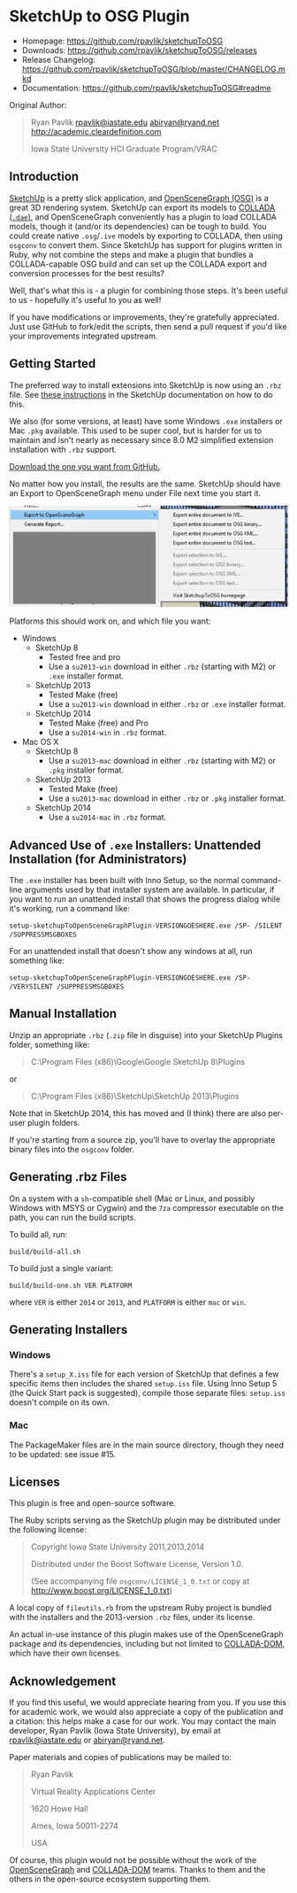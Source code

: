SketchUp to OSG Plugin
======================

* Homepage: <https://github.com/rpavlik/sketchupToOSG>
* Downloads: <https://github.com/rpavlik/sketchupToOSG/releases>
* Release Changelog: <https://github.com/rpavlik/sketchupToOSG/blob/master/CHANGELOG.mkd>
* Documentation: <https://github.com/rpavlik/sketchupToOSG#readme>

Original Author:

> Ryan Pavlik <rpavlik@iastate.edu> <abiryan@ryand.net>
> <http://academic.cleardefinition.com>
>
> Iowa State University HCI Graduate Program/VRAC

Introduction
------------
[SketchUp][1] is a pretty slick application, and [OpenSceneGraph
(OSG)][2] is a great 3D rendering system. SketchUp can export its models
to [COLLADA (`.dae`)][3], and OpenSceneGraph conveniently has a plugin
to load COLLADA models, though it (and/or its dependencies) can be tough
to build. You could create native `.osg`/`.ive` models by exporting to
COLLADA, then using `osgconv` to convert them. Since SketchUp has
support for plugins written in Ruby, why not combine the steps and make
a plugin that bundles a COLLADA-capable OSG build and can set up the
COLLADA export and conversion processes for the best results?

Well, that's what this is - a plugin for combining those steps. It's been
useful to us - hopefully it's useful to you as well!

If you have modifications or improvements, they're gratefully appreciated.
Just use GitHub to fork/edit the scripts, then send a pull request if you'd
like your improvements integrated upstream.

Getting Started
---------------
The preferred way to install extensions into SketchUp is now using an
`.rbz` file. See [these instructions][install-rbz] in the SketchUp
documentation on how to do this.

[install-rbz]:http://help.sketchup.com/en/article/38583

We also (for some versions, at least) have some Windows `.exe`
installers or Mac `.pkg` available. This used to be super cool, but is
harder for us to maintain and isn't nearly as necessary since 8.0 M2
simplified extension installation with `.rbz` support.

[Download the one you want from GitHub.](https://github.com/rpavlik/sketchupToOSG/releases)

No matter how you install, the results are the same. SketchUp should
have an Export to OpenSceneGraph menu under File next time you start it.

![Export menu items](https://github.com/rpavlik/sketchupToOSG/raw/master/sketchup-to-osg.jpg)

Platforms this should work on, and which file you want:
- Windows
  - SketchUp 8
    - Tested free and pro
    - Use a `su2013-win` download in either `.rbz` (starting with M2) or
      `.exe` installer format.
  - SketchUp 2013
    - Tested Make (free)
    - Use a `su2013-win` download in either `.rbz` or `.exe` installer format.
  - SketchUp 2014
    - Tested Make (free) and Pro
    - Use a `su2014-win` in `.rbz` format.
- Mac OS X
  - SketchUp 8
    - Use a `su2013-mac` download in either `.rbz` (starting with M2) or
      `.pkg` installer format.
  - SketchUp 2013
    - Tested Make (free)
    - Use a `su2013-mac` download in either `.rbz` or `.pkg` installer format.
  - SketchUp 2014
    - Use a `su2014-mac` in `.rbz` format.

Advanced Use of `.exe` Installers: Unattended Installation (for Administrators)
-------------------------------------------------------------------------------
The `.exe` installer has been built with Inno Setup, so the normal command-line
arguments used by that installer system are available. In particular, if
you want to run an unattended install that shows the progress dialog
while it's working, run a command like:

    setup-sketchupToOpenSceneGraphPlugin-VERSIONGOESHERE.exe /SP- /SILENT /SUPPRESSMSGBOXES

For an unattended install that doesn't show any windows at all, run
something like:

    setup-sketchupToOpenSceneGraphPlugin-VERSIONGOESHERE.exe /SP- /VERYSILENT /SUPPRESSMSGBOXES

Manual Installation
-------------------
Unzip an appropriate `.rbz` (`.zip` file in disguise) into your SketchUp
Plugins folder, something like:

> C:\Program Files (x86)\Google\Google SketchUp 8\Plugins

or

> C:\Program Files (x86)\SketchUp\SketchUp 2013\Plugins

Note that in SketchUp 2014, this has moved and (I think) there are also
per-user plugin folders.

If you're starting from a source zip, you'll have to overlay the appropriate
binary files into the `osgconv` folder.

Generating .rbz Files
---------------------
On a system with a `sh`-compatible shell (Mac or Linux, and possibly
Windows with MSYS or Cygwin) and the `7za` compressor executable on the
path, you can run the build scripts.

To build all, run:

    build/build-all.sh
    
To build just a single variant:

    build/build-one.sh VER PLATFORM

where `VER` is either `2014` or `2013`, and `PLATFORM` is either `mac`
or `win`.

Generating Installers
---------------------

### Windows
There's a `setup_X.iss` file for each version of SketchUp that defines a
few specific items then includes the shared `setup.iss` file. Using Inno Setup 5
(the Quick Start pack is suggested), compile those separate files: `setup.iss`
doesn't compile on its own.

### Mac
The PackageMaker files are in the main source directory, though they
need to be updated: see issue #15.

Licenses
--------
This plugin is free and open-source software.

The Ruby scripts serving as the SketchUp plugin may be distributed under
the following license:

> Copyright Iowa State University 2011,2013,2014
>
> Distributed under the Boost Software License, Version 1.0.
>
> (See accompanying file `osgconv/LICENSE_1_0.txt` or copy at
> <http://www.boost.org/LICENSE_1_0.txt>)

A local copy of `fileutils.rb` from the upstream Ruby project is bundled
with the installers and the 2013-version `.rbz` files, under its
license.

An actual in-use instance of this plugin makes use of the OpenSceneGraph
package and its dependencies, including but not limited to [COLLADA-DOM][4],
which have their own licenses.

Acknowledgement
---------------
If you find this useful, we would appreciate hearing from you. If you
use this for academic work, we would also appreciate a copy of the
publication and a citation: this helps make a case for our work. You may
contact the main developer, Ryan Pavlik (Iowa State University), by
email at <rpavlik@iastate.edu> or <abiryan@ryand.net>.

Paper materials and copies of publications may be mailed to:

> Ryan Pavlik
>
> Virtual Reality Applications Center
>
> 1620 Howe Hall
>
> Ames, Iowa 50011-2274
>
> USA

Of course, this plugin would not be possible without the work of the
[OpenSceneGraph][2] and [COLLADA-DOM][4] teams. Thanks to them and the
others in the open-source ecosystem supporting them.

[1]: http://sketchup.com/ "SketchUp"
[2]: http://www.openscenegraph.org/ "OpenSceneGraph"
[3]: https://collada.org/ "COLLADA"
[4]: http://www.collada.org/mediawiki/index.php/Portal:COLLADA_DOM "COLLADA-DOM"
